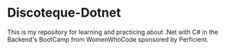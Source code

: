 # Discoteque-Dotnet

This is my repository for learning and practicing about .Net with C# in the Backend's BootCamp from WomenWhoCode sponsored by Perficient.
